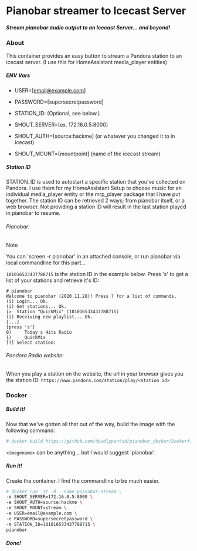 # Pianobar streamer to Icecast Server
##### _Stream pianobar audio output to an Icecast Server... and beyond!_
### About
This container provides an easy button to stream a Pandora station to an icecast server. (I use this for HomeAssistant media_player entities)

##### ENV Vars

- USER=[email@example.com]
- PASSWORD=[supersecretpassword]
- STATION_ID: (Optional, see below.)


- SHOUT_SERVER=[ex. 172.16.0.5:8000]
- SHOUT_AUTH=[source:hackme] (or whatever you changed it to in icecast)
- SHOUT_MOUNT=[mountpoint] (name of the icecast stream)



##### Station ID
STATION_ID is used to autostart a specific station that you've collected on Pandora. I use them for my HomeAssistant Setup to choose music for an individual media_player entity or the mrp_player package that I have put together.
The station ID can be retrieved 2 ways; from pianobar itself, or a web browser. Not providing a station ID will result in the last station played in pianobar to resume.
###### Pianobar:
> [!NOTE]
> You can 'screen -r pianobar' in an attached console, or run pianobar via local commandline for this part...

`101016533437788715` is the station ID in the example below. 
Press 's' to get a list of your stations and retrieve it's ID:

```
# pianobar
Welcome to pianobar (2020.11.28)! Press ? for a list of commands.
(i) Login... Ok.
(i) Get stations... Ok.
|>  Station "QuickMix" (101016533437788715)
(i) Receiving new playlist... Ok.
[...]
[press 's']
0)     Today's Hits Radio
1)     QuickMix
[?] Select station:
```
###### Pandora Radio website:
When you play a station on the website, the url in your browser gives you the station ID: `https://www.pandora.com/station/play/<station id>`


### Docker
##### Build it!
Now that we've gotten all that out of the way, build the image with the following command:
```sh
# docker build https://github.com/deadlypantsd/pianobar_docker/Dockerfile -t <imagename>
```
`<imagename>` can be anything... but I would suggest 'pianobar'.
##### Run it!
Create the container. I find the commandline to be much easier.
```sh
# docker run -it -d --name pianobar-stream \
-e SHOUT_SERVER=172.16.0.5:8000 \
-e SHOUT_AUTH=source:hackme \
-e SHOUT_MOUNT=stream \
-e USER=email@example.com \
-e PASSWORD=supersecretpassword \
-e STATION_ID=101016533437788715 \
pianobar
```

##### Done!



